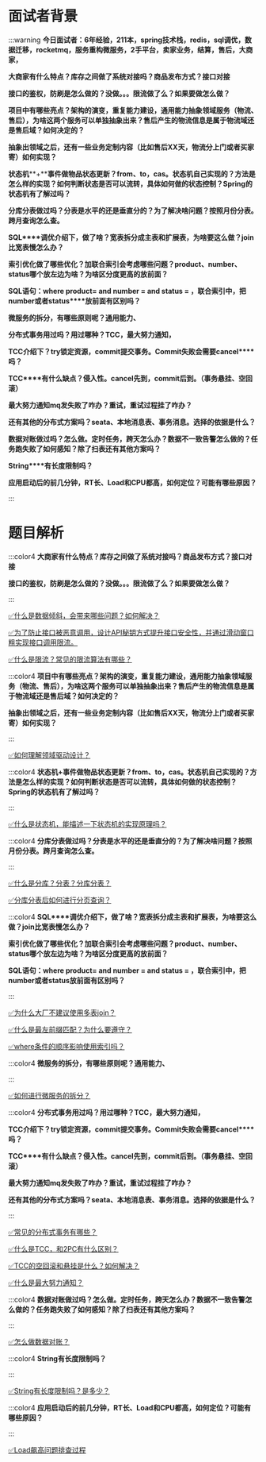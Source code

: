 # 面试者背景


:::warning
**今日面试者：****6****年经验，****211****本，****spring****技术栈，****redis****，****sql****调优，数据迁移，****rocketmq****，服务重构微服务，****2****手平台，卖家业务，结算，售后，大商家，**

**大商家有什么特点？库存之间做了系统对接吗？商品发布方式？接口对接**

**接口的鉴权，防刷是怎么做的？没做。。。限流做了么？如果要做怎么做？**

**项目中有哪些亮点？架构的演变，重复能力建设，通用能力抽象领域服务（物流、售后），为啥这两个服务可以单独抽象出来？售后产生的物流信息是属于物流域还是售后域？如何决定的？**

**抽象出领域之后，还有一些业务定制内容（比如售后****XX****天，物流分上门或者买家寄）如何实现？**

**状态机****+****事件做物品状态更新？****from****、****to****，****cas****。状态机自己实现的？方法是怎么样的实现？如何判断状态是否可以流转，具体如何做的状态控制？****Spring****的状态机有了解过吗？**

**分库分表做过吗？分表是水平的还是垂直分的？为了解决啥问题？按照月份分表。跨月查询怎么查。**

**SQL****调优介绍下，做了啥？宽表拆分成主表和扩展表，为啥要这么做？****join****比宽表慢怎么办？**

**索引优化做了哪些优化？加联合索引会考虑哪些问题？****product****、****number****、****status****哪个放左边为啥？为啥区分度更高的放前面？**

**SQL****语句：****where product= and number = and status = ****，联合索引中，把****number****或者****status****放前面有区别吗？**

**微服务的拆分，有哪些原则呢？通用能力、**

**分布式事务用过吗？用过哪种？****TCC****，最大努力通知，**

**TCC****介绍下？****try****锁定资源，****commit****提交事务。****Commit****失败会需要****cancel****吗？**

**TCC****有什么缺点？侵入性。****cancel****先到，****commit****后到。（事务悬挂、空回滚）**

**最大努力通知****mq****发失败了咋办？重试，重试过程挂了咋办？**

**还有其他的分布式方案吗？****seata****、本地消息表、事务消息。选择的依据是什么？**

**数据对账做过吗？怎么做。定时任务，跨天怎么办？数据不一致告警怎么做的？任务跑失败了如何感知？除了扫表还有其他方案吗？**

**String****有长度限制吗？**

**应用启动后的前几分钟，RT长、Load和CPU都高，如何定位？可能有哪些原因？**

:::

# 题目解析


:::color4
**大商家有什么特点？库存之间做了系统对接吗？商品发布方式？接口对接**

**接口的鉴权，防刷是怎么做的？没做。。。限流做了么？如果要做怎么做？**

:::



[✅什么是数据倾斜，会带来哪些问题？如何解决？](https://www.yuque.com/hollis666/qyhor6/fue0vmwupk5zps37)



[✅为了防止接口被恶意调用，设计API秘钥方式提升接口安全性，并通过滑动窗口粗实现接口调用限流。](https://www.yuque.com/hollis666/qyhor6/nvfqzrus72dsztd0)



[✅什么是限流？常见的限流算法有哪些？](https://www.yuque.com/hollis666/qyhor6/aw1zho)



:::color4
**项目中有哪些亮点？架构的演变，重复能力建设，通用能力抽象领域服务（物流、售后），为啥这两个服务可以单独抽象出来？售后产生的物流信息是属于物流域还是售后域？如何决定的？**

**抽象出领域之后，还有一些业务定制内容（比如售后XX天，物流分上门或者买家寄）如何实现？**

:::



[✅如何理解领域驱动设计？](https://www.yuque.com/hollis666/qyhor6/va4c30q96o2uy3f3)





:::color4
**状态机+事件做物品状态更新？from、to，cas。状态机自己实现的？方法是怎么样的实现？如何判断状态是否可以流转，具体如何做的状态控制？Spring的状态机有了解过吗？**

:::



[✅什么是状态机，能描述一下状态机的实现原理吗？](https://www.yuque.com/hollis666/qyhor6/cg7ymuivx7lyubcb)



:::color4
**分库分表做过吗？分表是水平的还是垂直分的？为了解决啥问题？按照月份分表。跨月查询怎么查。**

:::



[✅什么是分库？分表？分库分表？](https://www.yuque.com/hollis666/qyhor6/wpus0g)



[✅分库分表后如何进行分页查询？](https://www.yuque.com/hollis666/qyhor6/znu3byuscn503ags)



:::color4
**SQL****调优介绍下，做了啥？宽表拆分成主表和扩展表，为啥要这么做？****join****比宽表慢怎么办？**

**索引优化做了哪些优化？加联合索引会考虑哪些问题？****product****、****number****、****status****哪个放左边为啥？为啥区分度更高的放前面？**

**SQL语句：where product= and number = and status = ，联合索引中，把number或者status放前面有区别吗？**

:::



[✅为什么大厂不建议使用多表join？](https://www.yuque.com/hollis666/qyhor6/qt4krg)



[✅什么是最左前缀匹配？为什么要遵守？](https://www.yuque.com/hollis666/qyhor6/cc9mglopp4nigg59)



[✅where条件的顺序影响使用索引吗？](https://www.yuque.com/hollis666/qyhor6/nwm3ry85o8l0gega)





:::color4
**微服务的拆分，有哪些原则呢？通用能力、**

:::





[✅如何进行微服务的拆分？](https://www.yuque.com/hollis666/qyhor6/cts189q73h1ngk83)



:::color4
**分布式事务用过吗？用过哪种？****TCC****，最大努力通知，**

**TCC****介绍下？****try****锁定资源，****commit****提交事务。****Commit****失败会需要****cancel****吗？**

**TCC****有什么缺点？侵入性。****cancel****先到，****commit****后到。（事务悬挂、空回滚）**

**最大努力通知****mq****发失败了咋办？重试，重试过程挂了咋办？**

**还有其他的分布式方案吗？seata、本地消息表、事务消息。选择的依据是什么？**

:::



[✅常见的分布式事务有哪些？](https://www.yuque.com/hollis666/qyhor6/yr0lu6)



[✅什么是TCC，和2PC有什么区别？](https://www.yuque.com/hollis666/qyhor6/xhvbak3ouy6xqiml)



[✅TCC的空回滚和悬挂是什么？如何解决？](https://www.yuque.com/hollis666/qyhor6/cu01a1g1xxn2v52u)



[✅什么是最大努力通知？](https://www.yuque.com/hollis666/qyhor6/akhq6shbaqc61s5n)





:::color4
**数据对账做过吗？怎么做。定时任务，跨天怎么办？数据不一致告警怎么做的？任务跑失败了如何感知？除了扫表还有其他方案吗？**

:::



[✅怎么做数据对账？](https://www.yuque.com/hollis666/qyhor6/vh0msbr3qrqzfrfm)



:::color4
**String有长度限制吗？**

:::



[✅String有长度限制吗？是多少？](https://www.yuque.com/hollis666/qyhor6/pr39b854mv6ftvr4)



:::color4
**应用启动后的前几分钟，RT长、Load和CPU都高，如何定位？可能有哪些原因？**

:::



[✅Load飙高问题排查过程](https://www.yuque.com/hollis666/qyhor6/uq7bul)



